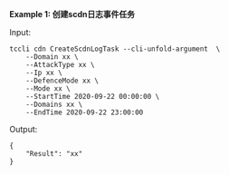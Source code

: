 **Example 1: 创建scdn日志事件任务**



Input: 

```
tccli cdn CreateScdnLogTask --cli-unfold-argument  \
    --Domain xx \
    --AttackType xx \
    --Ip xx \
    --DefenceMode xx \
    --Mode xx \
    --StartTime 2020-09-22 00:00:00 \
    --Domains xx \
    --EndTime 2020-09-22 23:00:00
```

Output: 
```
{
    "Result": "xx"
}
```

